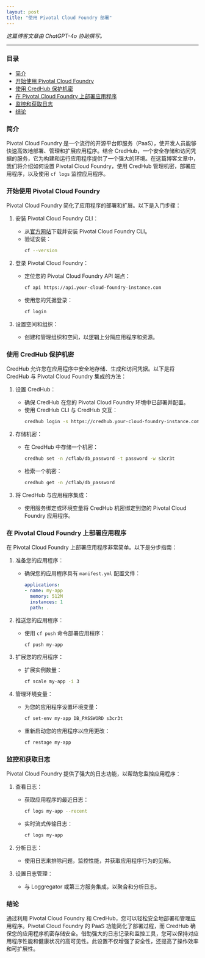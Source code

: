 ```yaml
---
layout: post
title: "使用 Pivotal Cloud Foundry 部署"
---
```


*这篇博客文章由 ChatGPT-4o 协助撰写。*

---

### 目录
- [简介](#简介)
- [开始使用 Pivotal Cloud Foundry](#开始使用-pivotal-cloud-foundry)
- [使用 CredHub 保护机密](#使用-credhub-保护机密)
- [在 Pivotal Cloud Foundry 上部署应用程序](#在-pivotal-cloud-foundry-上部署应用程序)
- [监控和获取日志](#监控和获取日志)
- [结论](#结论)

### 简介

Pivotal Cloud Foundry 是一个流行的开源平台即服务（PaaS），使开发人员能够快速高效地部署、管理和扩展应用程序。结合 CredHub，一个安全存储和访问凭据的服务，它为构建和运行应用程序提供了一个强大的环境。在这篇博客文章中，我们将介绍如何设置 Pivotal Cloud Foundry，使用 CredHub 管理机密，部署应用程序，以及使用 `cf logs` 监控应用程序。

### 开始使用 Pivotal Cloud Foundry

Pivotal Cloud Foundry 简化了应用程序的部署和扩展。以下是入门步骤：

1. 安装 Pivotal Cloud Foundry CLI：
   - 从[官方网站](https://docs.cloudfoundry.org/cf-cli/install-go-cli.html)下载并安装 Pivotal Cloud Foundry CLI。
   - 验证安装：
     ```sh
     cf --version
     ```

2. 登录 Pivotal Cloud Foundry：
   - 定位您的 Pivotal Cloud Foundry API 端点：
     ```sh
     cf api https://api.your-cloud-foundry-instance.com
     ```
   - 使用您的凭据登录：
     ```sh
     cf login
     ```

3. 设置空间和组织：
   - 创建和管理组织和空间，以逻辑上分隔应用程序和资源。

### 使用 CredHub 保护机密

CredHub 允许您在应用程序中安全地存储、生成和访问凭据。以下是将 CredHub 与 Pivotal Cloud Foundry 集成的方法：

1. 设置 CredHub：
   - 确保 CredHub 在您的 Pivotal Cloud Foundry 环境中已部署并配置。
   - 使用 CredHub CLI 与 CredHub 交互：
     ```sh
     credhub login -s https://credhub.your-cloud-foundry-instance.com --ca-cert <path-to-ca-cert>
     ```

2. 存储机密：
   - 在 CredHub 中存储一个机密：
     ```sh
     credhub set -n /cflab/db_password -t password -w s3cr3t
     ```
   - 检索一个机密：
     ```sh
     credhub get -n /cflab/db_password
     ```

3. 将 CredHub 与应用程序集成：
   - 使用服务绑定或环境变量将 CredHub 机密绑定到您的 Pivotal Cloud Foundry 应用程序。

### 在 Pivotal Cloud Foundry 上部署应用程序

在 Pivotal Cloud Foundry 上部署应用程序非常简单。以下是分步指南：

1. 准备您的应用程序：
   - 确保您的应用程序具有 `manifest.yml` 配置文件：
     ```yaml
     applications:
     - name: my-app
       memory: 512M
       instances: 1
       path: .
     ```

2. 推送您的应用程序：
   - 使用 `cf push` 命令部署应用程序：
     ```sh
     cf push my-app
     ```

3. 扩展您的应用程序：
   - 扩展实例数量：
     ```sh
     cf scale my-app -i 3
     ```

4. 管理环境变量：
   - 为您的应用程序设置环境变量：
     ```sh
     cf set-env my-app DB_PASSWORD s3cr3t
     ```
   - 重新启动您的应用程序以应用更改：
     ```sh
     cf restage my-app
     ```

### 监控和获取日志

Pivotal Cloud Foundry 提供了强大的日志功能，以帮助您监控应用程序：

1. 查看日志：
   - 获取应用程序的最近日志：
     ```sh
     cf logs my-app --recent
     ```
   - 实时流式传输日志：
     ```sh
     cf logs my-app
     ```

2. 分析日志：
   - 使用日志来排除问题，监控性能，并获取应用程序行为的见解。

3. 设置日志管理：
   - 与 Loggregator 或第三方服务集成，以聚合和分析日志。

### 结论

通过利用 Pivotal Cloud Foundry 和 CredHub，您可以轻松安全地部署和管理应用程序。Pivotal Cloud Foundry 的 PaaS 功能简化了部署过程，而 CredHub 确保您的应用程序机密存储安全。借助强大的日志记录和监控工具，您可以保持对应用程序性能和健康状况的高可见性。此设置不仅增强了安全性，还提高了操作效率和可扩展性。

